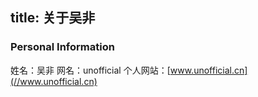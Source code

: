 title: 关于吴非
---
### Personal Information
姓名：吴非
网名：unofficial
个人网站：[www.unofficial.cn](//www.unofficial.cn)
